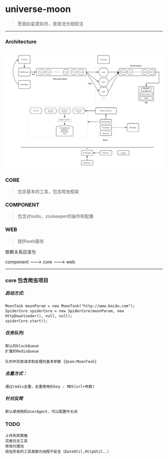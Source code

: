 # universe-moon
>愿我如星君如月，夜夜流光相皎洁

----

### Architecture

![](https://github.com/wds1993225/universe-moon/blob/master/MoonNo.4.png)


### CORE
>包含基本的工具，包含爬虫框架

### COMPONENT
>包含对redis，zookeeper的操作和配置

### WEB
>提供web服务


依赖关系应该为

component ---> core ---> web

----

### core 包含爬虫项目

##### 启动方式:

    MoonTask moonParam = new MoonTask("http://www.baidu.com");
    SpiderCore spiderCore = new SpiderCore(moonParam, new HttpDownloader(), null, null);
    spiderCore.start();


##### 任务队列:

    默认的blockQueue
    扩展的RedisQueue

    队列中存放请求和处理的基本参数 {@see:MoonTask}

##### 去重方式：

    通过redis去重，去重使用的key : MD5(url+参数)

##### 针对反爬
    
    默认使用随机UserAgent，可以配置中关闭
    
### TODO
    
    上传失败策略
    完善日志工具
    修改代理池
    现在所有的工具类都为线程不安全（DateUtil,HttpUtil..）